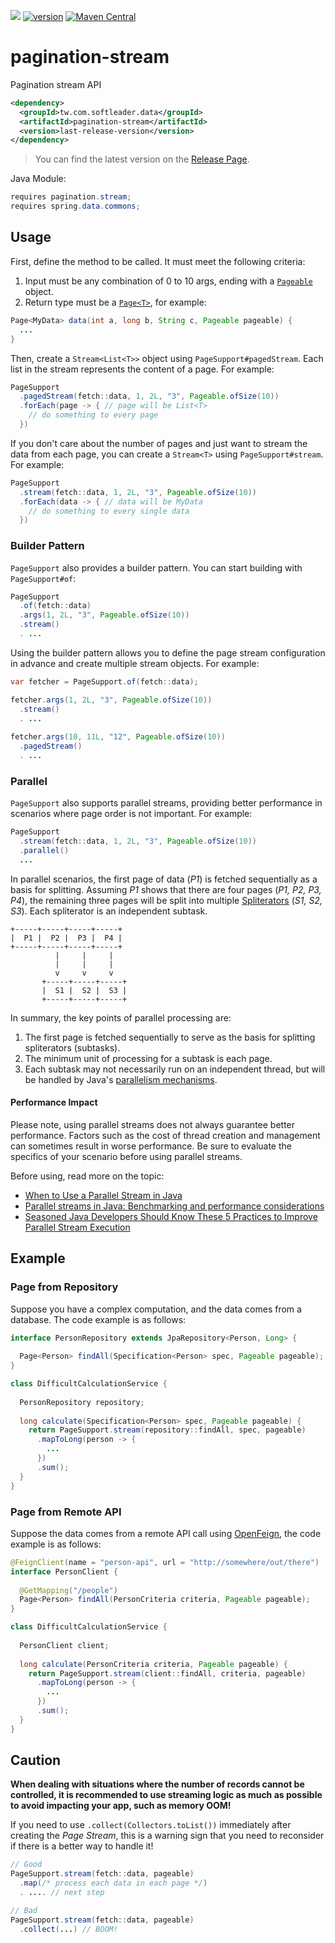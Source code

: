 [![](https://img.shields.io/badge/docs-中文版-blue?style=for-the-badge)](./README.zh-tw.md)
[![version](https://img.shields.io/github/v/release/softleader/pagination-stream?style=for-the-badge&color=brightgreen&sort=semver)](https://github.com/softleader/pagination-stream/releases)
[![Maven Central](https://img.shields.io/maven-central/v/tw.com.softleader.data/pagination-stream?style=for-the-badge&color=orange)](https://central.sonatype.com/artifact/tw.com.softleader.data/pagination-stream)

# pagination-stream

Pagination stream API

```xml
<dependency>
  <groupId>tw.com.softleader.data</groupId>
  <artifactId>pagination-stream</artifactId>
  <version>last-release-version</version>
</dependency>
```

> You can find the latest version on the [Release Page](https://github.com/softleader/pagination-stream/releases/latest).

Java Module:

```java
requires pagination.stream;
requires spring.data.commons;
```

## Usage

First, define the method to be called. It must meet the following criteria:

1. Input must be any combination of 0 to 10 args, ending with a [`Pageable`](https://docs.spring.io/spring-data/commons/docs/current/api/org/springframework/data/domain/Pageable.html) object.
2. Return type must be a [`Page<T>`](https://docs.spring.io/spring-data/commons/docs/current/api/org/springframework/data/domain/Page.html), for example:

```java
Page<MyData> data(int a, long b, String c, Pageable pageable) {
  ...
}  
```

Then, create a `Stream<List<T>>` object using `PageSupport#pagedStream`. Each list in the stream represents the content of a page. For example:

```java
PageSupport
  .pagedStream(fetch::data, 1, 2L, "3", Pageable.ofSize(10))
  .forEach(page -> { // page will be List<T>
    // do something to every page
  })
```

If you don't care about the number of pages and just want to stream the data from each page, you can create a `Stream<T>` using `PageSupport#stream`. For example:

```java    
PageSupport
  .stream(fetch::data, 1, 2L, "3", Pageable.ofSize(10))
  .forEach(data -> { // data will be MyData
    // do something to every single data
  })
```

### Builder Pattern

`PageSupport` also provides a builder pattern. You can start building with `PageSupport#of`:

```java
PageSupport
  .of(fetch::data)
  .args(1, 2L, "3", Pageable.ofSize(10))
  .stream()
  . ...
```

Using the builder pattern allows you to define the page stream configuration in advance and create multiple stream objects. For example:

```java
var fetcher = PageSupport.of(fetch::data);

fetcher.args(1, 2L, "3", Pageable.ofSize(10))
  .stream()
  . ...
  
fetcher.args(10, 11L, "12", Pageable.ofSize(10))
  .pagedStream()
  . ...
```

### Parallel

`PageSupport` also supports parallel streams, providing better performance in scenarios where page order is not important. For example:

```java
PageSupport
  .stream(fetch::data, 1, 2L, "3", Pageable.ofSize(10))
  .parallel()
  ...
```

In parallel scenarios, the first page of data (*P1*) is fetched sequentially as a basis for splitting. Assuming *P1* shows that there are four pages (*P1, P2, P3, P4*), the remaining three pages will be split into multiple [Spliterators](https://docs.oracle.com/en/java/javase/11/docs/api/java.base/java/util/Spliterator.html) (*S1, S2, S3*). Each spliterator is an independent subtask.

```
+-----+-----+-----+-----+ 
|  P1 |  P2 |  P3 |  P4 | 
+-----+-----+-----+-----+ 
          |     |     |   
          |     |     |   
          v     v     v   
       +-----+-----+-----+
       |  S1 |  S2 |  S3 |
       +-----+-----+-----+
```

In summary, the key points of parallel processing are:

1. The first page is fetched sequentially to serve as the basis for splitting spliterators (subtasks).
2. The minimum unit of processing for a subtask is each page.
3. Each subtask may not necessarily run on an independent thread, but will be handled by Java's [parallelism mechanisms](https://docs.oracle.com/javase/tutorial/collections/streams/parallelism.html).

#### Performance Impact

Please note, using parallel streams does not always guarantee better performance. Factors such as the cost of thread creation and management can sometimes result in worse performance. Be sure to evaluate the specifics of your scenario before using parallel streams.

Before using, read more on the topic:

- [When to Use a Parallel Stream in Java](https://www.baeldung.com/java-when-to-use-parallel-stream)
- [Parallel streams in Java: Benchmarking and performance considerations](https://blogs.oracle.com/javamagazine/post/java-parallel-streams-performance-benchmark)
- [Seasoned Java Developers Should Know These 5 Practices to Improve Parallel Stream Execution](https://blog.devgenius.io/seasoned-java-developers-should-know-these-5-practices-to-improve-parallel-stream-execution-602cc50c9aca)

## Example

### Page from Repository

Suppose you have a complex computation, and the data comes from a database. The code example is as follows:

```java
interface PersonRepository extends JpaRepository<Person, Long> {
 
  Page<Person> findAll(Specification<Person> spec, Pageable pageable);
}

class DifficultCalculationService {
  
  PersonRepository repository;
  
  long calculate(Specification<Person> spec, Pageable pageable) {
    return PageSupport.stream(repository::findAll, spec, pageable)
      .mapToLong(person -> {
        ...
      })
      .sum();
  }
}
```

### Page from Remote API

Suppose the data comes from a remote API call using [OpenFeign](https://spring.io/projects/spring-cloud-openfeign), the code example is as follows:

```java
@FeignClient(name = "person-api", url = "http://somewhere/out/there")
interface PersonClient {
 
  @GetMapping("/people")
  Page<Person> findAll(PersonCriteria criteria, Pageable pageable);
}

class DifficultCalculationService {
  
  PersonClient client;
  
  long calculate(PersonCriteria criteria, Pageable pageable) {
    return PageSupport.stream(client::findAll, criteria, pageable)
      .mapToLong(person -> {
        ...
      })
      .sum();
  }
}
```

## Caution

**When dealing with situations where the number of records cannot be controlled, it is recommended to use streaming logic as much as possible to avoid impacting your app, such as memory OOM!**

If you need to use `.collect(Collectors.toList())` immediately after creating the *Page Stream*, this is a warning sign that you need to reconsider if there is a better way to handle it!

```java
// Good
PageSupport.stream(fetch::data, pageable)
  .map(/* process each data in each page */)
  . .... // next step

// Bad
PageSupport.stream(fetch::data, pageable)
  .collect(...) // BOOM!
```
